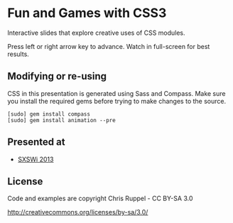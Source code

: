 # Fun and Games with CSS3

Interactive slides that explore creative uses
of CSS modules.

Press left or right arrow key to advance.
Watch in full-screen for best results.

## Modifying or re-using

CSS in this presentation is generated using Sass and Compass. Make sure you
install the required gems before trying to make changes to the source.

    [sudo] gem install compass
    [sudo] gem install animation --pre

## Presented at

- [SXSWi 2013](http://schedule.sxsw.com/2013/events/event_IAP5834)

## License

Code and examples are copyright Chris Ruppel - CC BY-SA 3.0

http://creativecommons.org/licenses/by-sa/3.0/
